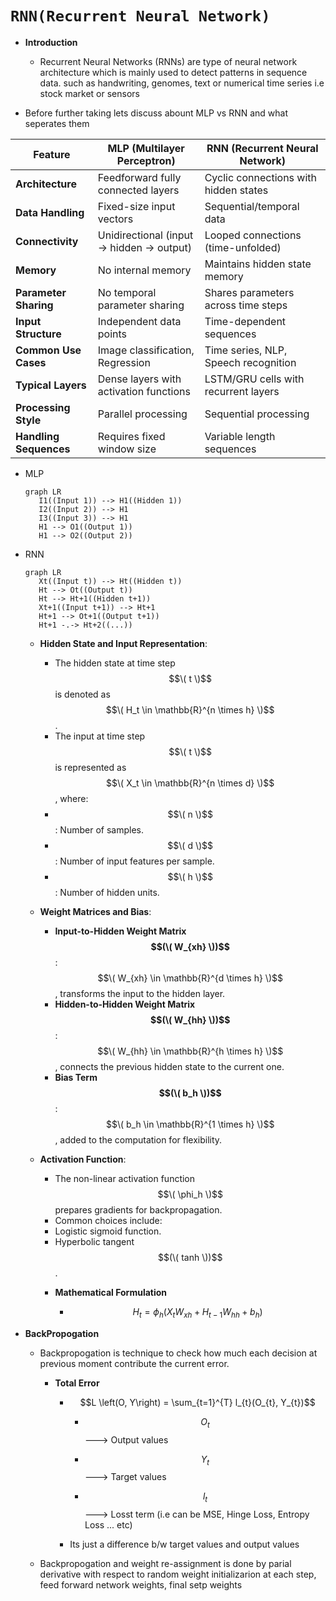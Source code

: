 # `RNN(Recurrent Neural Network)`

  * **Introduction**

    * Recurrent Neural Networks (RNNs) are type of neural network architecture which is mainly used to
      detect patterns in sequence data. such as handwriting, genomes, text or numerical time series
      i.e stock market or sensors


  * Before further taking lets discuss abount MLP vs RNN and what seperates them


| **Feature**              | **MLP (Multilayer Perceptron)**                           | **RNN (Recurrent Neural Network)**                             |
|--------------------------|-----------------------------------------------------------|----------------------------------------------------------------|
| **Architecture**          | Feedforward fully connected layers                        | Cyclic connections with hidden states                          |
| **Data Handling**         | Fixed-size input vectors                                  | Sequential/temporal data                                       |
| **Connectivity**          | Unidirectional (input → hidden → output)                  | Looped connections (time-unfolded)                              |
| **Memory**                | No internal memory                                        | Maintains hidden state memory                                   |
| **Parameter Sharing**     | No temporal parameter sharing                             | Shares parameters across time steps                             |
| **Input Structure**       | Independent data points                                   | Time-dependent sequences                                       |
| **Common Use Cases**      | Image classification, Regression                          | Time series, NLP, Speech recognition                           |
| **Typical Layers**        | Dense layers with activation functions                    | LSTM/GRU cells with recurrent layers                            |
| **Processing Style**      | Parallel processing                                       | Sequential processing                                           |
| **Handling Sequences**    | Requires fixed window size                                | Variable length sequences                                       |


  * MLP

    ```mermaid
    graph LR
       I1((Input 1)) --> H1((Hidden 1))
       I2((Input 2)) --> H1
       I3((Input 3)) --> H1
       H1 --> O1((Output 1))
       H1 --> O2((Output 2))
    ```

  * RNN

    ```mermaid
    graph LR
       Xt((Input t)) --> Ht((Hidden t))
       Ht --> Ot((Output t))
       Ht --> Ht+1((Hidden t+1))
       Xt+1((Input t+1)) --> Ht+1
       Ht+1 --> Ot+1((Output t+1))
       Ht+1 -.-> Ht+2((...))
    ```

    *  **Hidden State and Input Representation**:

       - The hidden state at time step $$\( t \)$$ is denoted as $$\( H_t \in \mathbb{R}^{n \times h} \)$$.
       - The input at time step $$\( t \)$$ is represented as $$\( X_t \in \mathbb{R}^{n \times d} \)$$, where:
       - $$\( n \)$$: Number of samples.
       - $$\( d \)$$: Number of input features per sample.
       - $$\( h \)$$: Number of hidden units.

    *  **Weight Matrices and Bias**:
       - **Input-to-Hidden Weight Matrix $$(\( W_{xh} \))$$**: $$\( W_{xh} \in \mathbb{R}^{d \times h} \)$$, transforms the input to the hidden layer.
       - **Hidden-to-Hidden Weight Matrix $$(\( W_{hh} \))$$**: $$\( W_{hh} \in \mathbb{R}^{h \times h} \)$$, connects the previous hidden state to the current one.
       - **Bias Term $$(\( b_h \))$$**: $$\( b_h \in \mathbb{R}^{1 \times h} \)$$, added to the computation for flexibility.

    *  **Activation Function**:
       - The non-linear activation function $$\( \phi_h \)$$ prepares gradients for backpropagation.
       - Common choices include:
       - Logistic sigmoid function.
       - Hyperbolic tangent $$(\( tanh \))$$.

       * **Mathematical Formulation**
    
         * $$H_t = \phi_h(X_t W_{xh} + H_{t-1} W_{hh} + b_h)$$
    

  * **BackPropogation**

    * Backpropogation is technique to check how much each decision at previous moment contribute the
      current error.

      * **Total Error**

        * $$L \left(O, Y\right) = \sum_{t=1}^{T} l_{t}(O_{t}, Y_{t})$$

          * $$O_{t}$$ ---> Output values

          * $$Y_{t}$$ ---> Target values

          * $$l_{t}$$ ---> Losst term (i.e can be MSE, Hinge Loss, Entropy Loss ... etc)


        * Its just a difference b/w target values and output values

    * Backpropogation and weight re-assignment is done by parial derivative with respect to random
      weight initializarion at each step, feed forward network weights, final setp weights
